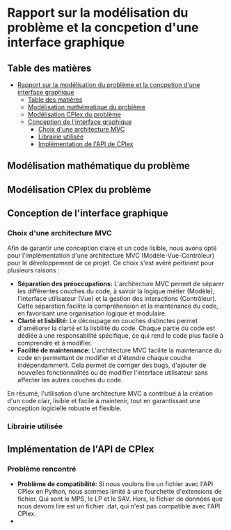 # Rapport sur la modélisation du problème et la concpetion d'une interface graphique

## Table des matières

- [Rapport sur la modélisation du problème et la concpetion d'une interface graphique](#rapport-sur-la-modélisation-du-problème-et-la-concpetion-dune-interface-graphique)
  - [Table des matières](#table-des-matières)
  - [Modélisation mathématique du problème](#modélisation-mathématique-du-problème)
  - [Modélisation CPlex du problème](#modélisation-cplex-du-problème)
  - [Conception de l'interface graphique](#conception-de-linterface-graphique)
    - [Choix d'une architecture MVC](#choix-dune-architecture-mvc)
    - [Librairie utilisée](#librairie-utilisée)
    - [Implémentation de l'API de CPlex](#implémentation-de-lapi-de-cplex)

## Modélisation mathématique du problème

## Modélisation CPlex du problème

## Conception de l'interface graphique

### Choix d'une architecture MVC

Afin de garantir une conception claire et un code lisible, nous avons opté pour l'implémentation d'une architecture MVC (Modèle-Vue-Contrôleur) pour le développement de ce projet. Ce choix s'est avéré pertinent pour plusieurs raisons :

- **Séparation des préoccupations:** L'architecture MVC permet de séparer les différentes couches du code, à savoir la logique métier (Modèle), l'interface utilisateur (Vue) et la gestion des interactions (Contrôleur). Cette séparation facilite la compréhension et la maintenance du code, en favorisant une organisation logique et modulaire.
- **Clarté et lisbilité:** Le découpage en couches distinctes permet d'améliorer la clarté et la lisbilité du code. Chaque partie du code est dédiée à une responsabilité spécifique, ce qui rend le code plus facile à comprendre et à modifier.
- **Facilité de maintenance:** L'architecture MVC facilite la maintenance du code en permettant de modifier et d'étendre chaque couche indépendamment. Cela permet de corriger des bugs, d'ajouter de nouvelles fonctionnalités ou de modifier l'interface utilisateur sans affecter les autres couches du code.

En résumé, l'utilisation d'une architecture MVC a contribué à la création d'un code clair, lisible et facile à maintenir, tout en garantissant une conception logicielle robuste et flexible.

### Librairie utilisée

## Implémentation de l'API de CPlex

### Problème rencontré

- **Problème de compatibilité:** Si nous voulons lire un fichier avec l'API CPlex en Python, nous sommes limité à une fourchette d'extensions de fichier. Qui sont le MPS, le LP et le SAV. Hors, le fichier de données que nous devons lire est un fichier .dat, qui n'est pas compatible avec l'API CPlex.
- 

